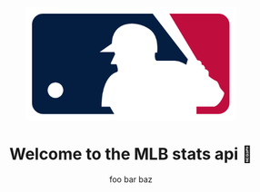 <div align="center">
  <img
    alt="MLB logo"
    src="./assets/mlb-logo.png"
    height="200px"
  />
</div>
<h1 align="center">Welcome to the MLB stats api 👋</h1>
<p align="center">
  foo bar baz
</p>
